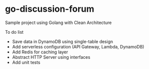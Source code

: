 # go-discussion-forum

Sample project using Golang with Clean Architecture

To do list

* Save data in DynamoDB using single-table design
* Add serverless configuration (API Gateway, Lambda, DynamoDB)
* Add Redis for caching layer
* Abstract HTTP Server using interfaces
* Add unit tests

